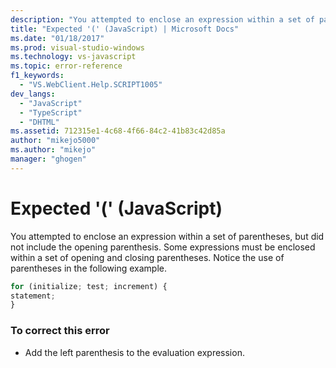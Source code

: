 ```yaml
---
description: "You attempted to enclose an expression within a set of parentheses, but did not include the opening parenthesis."
title: "Expected '(' (JavaScript) | Microsoft Docs"
ms.date: "01/18/2017"
ms.prod: visual-studio-windows
ms.technology: vs-javascript
ms.topic: error-reference
f1_keywords: 
  - "VS.WebClient.Help.SCRIPT1005"
dev_langs: 
  - "JavaScript"
  - "TypeScript"
  - "DHTML"
ms.assetid: 712315e1-4c68-4f66-84c2-41b83c42d85a
author: "mikejo5000"
ms.author: "mikejo"
manager: "ghogen"
---
```

# Expected '(' (JavaScript)
You attempted to enclose an expression within a set of parentheses, but did not include the opening parenthesis. Some expressions must be enclosed within a set of opening and closing parentheses. Notice the use of parentheses in the following example.  
  
```JavaScript  
for (initialize; test; increment) {  
statement;  
}  
```  
  
### To correct this error  
  
- Add the left parenthesis to the evaluation expression.
